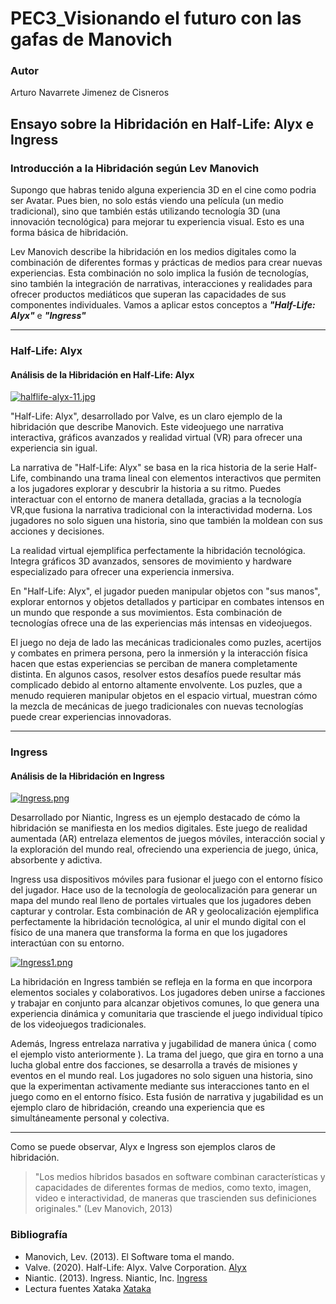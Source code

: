 # PEC3_Visionando el futuro con las gafas de Manovich
### Autor

Arturo Navarrete Jimenez de Cisneros


## Ensayo sobre la Hibridación en Half-Life: Alyx e Ingress

### Introducción a la Hibridación según Lev Manovich

Supongo que habras tenido alguna experiencia 3D en el cine como podria ser Avatar. Pues bien, no solo estás viendo una película (un medio tradicional), sino que también estás utilizando tecnología 3D (una innovación tecnológica) para mejorar tu experiencia visual. Esto es una forma básica de hibridación.

Lev Manovich describe la hibridación en los medios digitales como la combinación de diferentes formas y prácticas de medios para crear nuevas experiencias. Esta combinación no solo implica la fusión de tecnologías, sino también la integración de narrativas, interacciones y realidades para ofrecer productos mediáticos que superan las capacidades de sus componentes individuales. Vamos a aplicar estos conceptos a ***"Half-Life: Alyx"*** e ***"Ingress"***

***

### Half-Life: Alyx

#### Análisis de la Hibridación en Half-Life: Alyx

[![halflife-alyx-11.jpg](https://i.postimg.cc/d0m89p2Z/halflife-alyx-11.jpg)](https://postimg.cc/d73ksWSJ)

"Half-Life: Alyx", desarrollado por Valve, es un claro ejemplo de la hibridación que describe Manovich. Este videojuego une narrativa interactiva, gráficos avanzados y realidad virtual (VR) para ofrecer una experiencia sin igual.

La narrativa de "Half-Life: Alyx" se basa en la rica historia de la serie Half-Life, combinando una trama lineal con elementos interactivos que permiten a los jugadores explorar y descubrir la historia a su ritmo. Puedes interactuar con el entorno de manera detallada, gracias a la tecnología VR,que  fusiona la narrativa tradicional con la interactividad moderna. Los jugadores no solo siguen una historia, sino que también la moldean con sus acciones y decisiones.

La realidad virtual ejemplifica perfectamente la hibridación tecnológica. Integra gráficos 3D avanzados, sensores de movimiento y hardware especializado para ofrecer una experiencia inmersiva. 

En "Half-Life: Alyx", el jugador pueden manipular objetos con "sus manos", explorar entornos y objetos detallados y participar en combates intensos en un mundo que responde a sus movimientos. Esta combinación de tecnologías ofrece una de las experiencias más intensas en videojuegos.

El juego no deja de lado las mecánicas tradicionales como puzles, acertijos y combates en primera persona, pero la inmersión y la interacción física hacen que estas experiencias se perciban de manera completamente distinta. En algunos casos, resolver estos desafíos puede resultar más complicado debido al entorno altamente envolvente. Los puzles, que a menudo requieren manipular objetos en el espacio virtual, muestran cómo la mezcla de mecánicas de juego tradicionales con nuevas tecnologías puede crear experiencias innovadoras.


***

### Ingress

#### Análisis de la Hibridación en Ingress

[![Ingress.png](https://i.postimg.cc/2jBJG67K/Ingress.png)](https://postimg.cc/ThfCYTSV)

Desarrollado por Niantic, Ingress es un ejemplo destacado de cómo la hibridación se manifiesta en los medios digitales. Este juego de realidad aumentada (AR) entrelaza elementos de juegos móviles, interacción social y la exploración del mundo real, ofreciendo una experiencia de juego, única, absorbente y adictiva.

Ingress usa dispositivos móviles para fusionar el juego con el entorno físico del jugador. Hace uso de la tecnología de geolocalización para generar un mapa del mundo real lleno de portales virtuales que los jugadores deben capturar y controlar. Esta combinación de AR y geolocalización ejemplifica perfectamente la hibridación tecnológica, al unir el mundo digital con el físico de una manera que transforma la forma en que los jugadores interactúan con su entorno.

[![Ingress1.png](https://i.postimg.cc/yYRHDjGW/Ingress1.png)](https://postimg.cc/QHjPPQhr)

La hibridación en Ingress también se refleja en la forma en que incorpora elementos sociales y colaborativos. Los jugadores deben unirse a facciones y trabajar en conjunto para alcanzar objetivos comunes, lo que genera una experiencia dinámica y comunitaria que trasciende el juego individual típico de los videojuegos tradicionales.

Además, Ingress entrelaza narrativa y jugabilidad de manera única ( como el ejemplo visto anteriormente ). La trama del juego, que gira en torno a una lucha global entre dos facciones, se desarrolla a través de misiones y eventos en el mundo real. Los jugadores no solo siguen una historia, sino que la experimentan activamente mediante sus interacciones tanto en el juego como en el entorno físico. Esta fusión de narrativa y jugabilidad es un ejemplo claro de hibridación, creando una experiencia que es simultáneamente personal y colectiva.

***
Como se puede observar, Alyx e Ingress son ejemplos claros de hibridación.
>"Los medios híbridos basados en software combinan características y capacidades de diferentes formas de medios, como texto, imagen, video e interactividad, de maneras que trascienden sus definiciones originales."
>(Lev Manovich, 2013)



### Bibliografía

- Manovich, Lev. (2013). El Software toma el mando.
- Valve. (2020). Half-Life: Alyx. Valve Corporation. [Alyx](https://www.half-life.com/es/alyx)
- Niantic. (2013). Ingress. Niantic, Inc. [Ingress](https://ingress.com/)
- Lectura fuentes Xataka [Xataka](https://www.xataka.com/videojuegos/valve-presenta-trailer-alyx-regreso-half-life-dispositivos-realidad-virtual)

